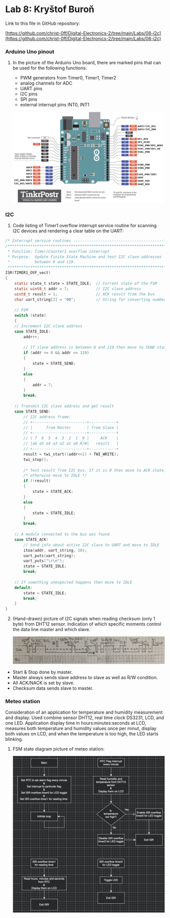 # Lab 8: Kryštof Buroň

Link to this file in GitHub repository:

[https://github.com/christ-0ff/Digital-Electronics-2/tree/main/Labs/08-i2c](https://github.com/christ-0ff/Digital-Electronics-2/tree/main/Labs/08-i2c)

### Arduino Uno pinout

1. In the picture of the Arduino Uno board, there are marked pins that can be used for the following functions:
   * PWM generators from Timer0, Timer1, Timer2
   * analog channels for ADC
   * UART pins
   * I2C pins
   * SPI pins
   * external interrupt pins INT0, INT1

   ![your figure](images/arduino_uno_pinout.png)

### I2C

1. Code listing of Timer1 overflow interrupt service routine for scanning I2C devices and rendering a clear table on the UART:

```c
/* Interrupt service routines ----------------------------------------*/
/**********************************************************************
 * Function: Timer/Counter1 overflow interrupt
 * Purpose:  Update Finite State Machine and test I2C slave addresses 
 *           between 8 and 119.
 **********************************************************************/
ISR(TIMER1_OVF_vect)
{
    static state_t state = STATE_IDLE;  // Current state of the FSM
    static uint8_t addr = 7;            // I2C slave address
    uint8_t result = 1;                 // ACK result from the bus
    char uart_string[2] = "00";         // String for converting numbers by itoa()

    // FSM
    switch (state)
    {
    // Increment I2C slave address
    case STATE_IDLE:
        addr++;
        
        // If slave address is between 8 and 119 then move to SEND state
        if (addr >= 8 && addr <= 119)
        {
            state = STATE_SEND;
        }
        else
        {
            addr = 7;
        }
        break;
    
    // Transmit I2C slave address and get result
    case STATE_SEND:
        // I2C address frame:
        // +------------------------+------------+
        // |      from Master       | from Slave |
        // +------------------------+------------+
        // | 7  6  5  4  3  2  1  0 |     ACK    |
        // |a6 a5 a4 a3 a2 a1 a0 R/W|   result   |
        // +------------------------+------------+
        result = twi_start((addr<<1) + TWI_WRITE);
        twi_stop();
        
        /* Test result from I2C bus. If it is 0 then move to ACK state, 
        /* otherwise move to IDLE */
        if (!result)
        {
            state = STATE_ACK;
        }
        else
        {
            state = STATE_IDLE; 
        }
        break;

    // A module connected to the bus was found
    case STATE_ACK:
        // Send info about active I2C slave to UART and move to IDLE
        itoa(addr, uart_string, 10);
        uart_puts(uart_string);
        uart_puts("\r\n");
        state = STATE_IDLE;
        break;

    // If something unexpected happens then move to IDLE
    default:
        state = STATE_IDLE;
        break;
    }
}

```

2. (Hand-drawn) picture of I2C signals when reading checksum (only 1 byte) from DHT12 sensor. Indication of which specific moments control the data line master and which slave.

   ![your figure](images/i2c.png)

* Start & Stop done by master.
* Master always sends slave address to slave as well as R/W condition. 
* All ACK/NACK is set by slave.
* Checksum data sends slave to master.


### Meteo station

Consideration of an application for temperature and humidity measurement and display. Used combine sensor DHT12, real time clock DS3231, LCD, and one LED. Application display time in hours:minutes:seconds at LCD, measures both temperature and humidity values once per minut, display both values on LCD, and when the temperature is too high, the LED starts blinking.

1. FSM state diagram picture of meteo station:

   ![your figure](images/flowchart.png)

